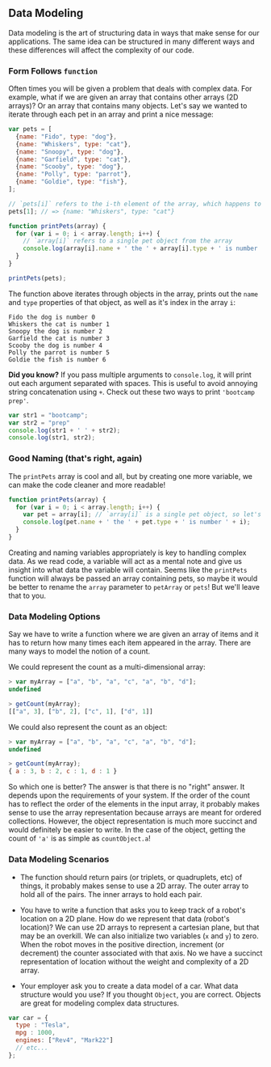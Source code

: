 ## Data Modeling

Data modeling is the art of structuring data in ways that make sense for our applications.
The same idea can be structured in many different ways and these differences will
affect the complexity of our code.

### Form Follows `function`

Often times you will be given a problem that deals with complex data. For example,
what if we are given an array that contains other arrays (2D arrays)? Or an array
that contains many objects. Let's say we wanted to iterate through each pet in an
array and print a nice message:

```js
var pets = [
  {name: "Fido", type: "dog"},
  {name: "Whiskers", type: "cat"},
  {name: "Snoopy", type: "dog"},
  {name: "Garfield", type: "cat"},
  {name: "Scooby", type: "dog"},
  {name: "Polly", type: "parrot"},
  {name: "Goldie", type: "fish"},
];

// `pets[i]` refers to the i-th element of the array, which happens to be an object
pets[1]; // => {name: "Whiskers", type: "cat"}

function printPets(array) {
  for (var i = 0; i < array.length; i++) {
    // `array[i]` refers to a single pet object from the array
    console.log(array[i].name + ' the ' + array[i].type + ' is number ' + i);
  }
}

printPets(pets);
```

The function above iterates through objects in the array, prints out the
`name` and `type` properties of that object, as well as it's index in the array `i`:

```
Fido the dog is number 0
Whiskers the cat is number 1
Snoopy the dog is number 2
Garfield the cat is number 3
Scooby the dog is number 4
Polly the parrot is number 5
Goldie the fish is number 6
```

**Did you know?** If you pass multiple arguments to `console.log`, it will print
out each argument separated with spaces. This is useful to avoid annoying string
concatenation using `+`. Check out these two ways to print `'bootcamp prep'`.

```js
var str1 = "bootcamp";
var str2 = "prep"
console.log(str1 + ' ' + str2);
console.log(str1, str2);
```

### Good Naming (that's right, again)

The `printPets` array is cool and all, but by creating one more variable, we can
make the code cleaner and more readable!

```js
function printPets(array) {
  for (var i = 0; i < array.length; i++) {
    var pet = array[i]; // `array[i]` is a single pet object, so let's label it
    console.log(pet.name + ' the ' + pet.type + ' is number ' + i);
  }
}
```

Creating and naming variables appropriately is key to handling complex data. As we
read code, a variable will act as a mental note and give us insight into what
data the variable will contain. Seems like the `printPets` function will always
be passed an array containing pets, so maybe it would be better to rename the
`array` parameter to `petArray` or `pets`! But we'll leave that to you.

### Data Modeling Options

Say we have to write a function where we are given an array of items and it has to return
how many times each item appeared in the array. There are many ways to model the notion of a
count.

We could represent the count as a multi-dimensional array:

```js
> var myArray = ["a", "b", "a", "c", "a", "b", "d"];
undefined

> getCount(myArray);
[["a", 3], ["b", 2], ["c", 1], ["d", 1]]
```

We could also represent the count as an object:

```js
> var myArray = ["a", "b", "a", "c", "a", "b", "d"];
undefined

> getCount(myArray);
{ a : 3, b : 2, c : 1, d : 1 }
```

So which one is better? The answer is that there is no "right" answer. It depends
upon the requirements of your system. If the order of the count has to reflect the
order of the elements in the input array, it probably makes sense to use the array
representation because arrays are meant for ordered collections. However, the
object representation is much more succinct and would definitely be easier to write. In
the case of the object, getting the count of `'a'` is as simple as `countObject.a`!

### Data Modeling Scenarios

*  The function should return pairs (or triplets, or quadruplets, etc) of things, it probably makes sense to use a 2D array. The outer array to hold all of the pairs. The inner arrays to hold each pair.

* You have to write a function that asks you to keep track of a robot's location on a 2D
plane. How do we represent that data (robot's location)? We can use 2D arrays to represent a
cartesian plane, but that may be an overkill. We can also initialize two variables (`x` and
`y`) to zero. When the robot moves in the positive direction, increment (or decrement) the
counter associated with that axis. No we have a succinct representation of location
without the weight and complexity of a 2D array.

* Your employer ask you to create a data model of a car. What data structure would you use?
If you thought `Object`, you are correct. Objects are great for modeling complex data
structures.

```js
var car = {
  type : "Tesla",
  mpg : 1000,
  engines: ["Rev4", "Mark22"]
  // etc...
};
```

